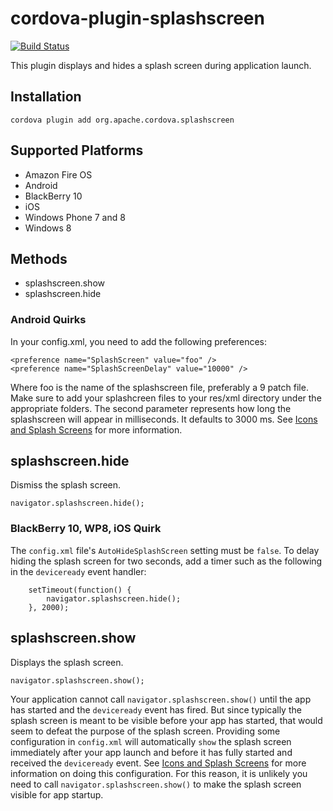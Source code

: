 <!---
 license: Licensed to the Apache Software Foundation (ASF) under one
         or more contributor license agreements.  See the NOTICE file
         distributed with this work for additional information
         regarding copyright ownership.  The ASF licenses this file
         to you under the Apache License, Version 2.0 (the
         "License"); you may not use this file except in compliance
         with the License.  You may obtain a copy of the License at

           http://www.apache.org/licenses/LICENSE-2.0

         Unless required by applicable law or agreed to in writing,
         software distributed under the License is distributed on an
         "AS IS" BASIS, WITHOUT WARRANTIES OR CONDITIONS OF ANY
         KIND, either express or implied.  See the License for the
         specific language governing permissions and limitations
         under the License.
-->

# cordova-plugin-splashscreen

[![Build Status](https://travis-ci.org/apache/cordova-plugin-splashscreen.svg)](https://travis-ci.org/apache/cordova-plugin-splashscreen)

This plugin displays and hides a splash screen during application launch.

## Installation

    cordova plugin add org.apache.cordova.splashscreen


## Supported Platforms

- Amazon Fire OS
- Android
- BlackBerry 10
- iOS
- Windows Phone 7 and 8
- Windows 8


## Methods

- splashscreen.show
- splashscreen.hide

### Android Quirks

In your config.xml, you need to add the following preferences:

    <preference name="SplashScreen" value="foo" />
    <preference name="SplashScreenDelay" value="10000" />

Where foo is the name of the splashscreen file, preferably a 9 patch file. Make sure to add your splashcreen files to your res/xml directory under the appropriate folders. The second parameter represents how long the splashscreen will appear in milliseconds. It defaults to 3000 ms. See [Icons and Splash Screens](http://cordova.apache.org/docs/en/edge/config_ref_images.md.html)
for more information.

## splashscreen.hide

Dismiss the splash screen.

    navigator.splashscreen.hide();


### BlackBerry 10, WP8, iOS Quirk

The `config.xml` file's `AutoHideSplashScreen` setting must be
`false`. To delay hiding the splash screen for two seconds, add a
timer such as the following in the `deviceready` event handler:

        setTimeout(function() {
            navigator.splashscreen.hide();
        }, 2000);

## splashscreen.show

Displays the splash screen.

    navigator.splashscreen.show();


Your application cannot call `navigator.splashscreen.show()` until the app has
started and the `deviceready` event has fired. But since typically the splash
screen is meant to be visible before your app has started, that would seem to
defeat the purpose of the splash screen.  Providing some configuration in
`config.xml` will automatically `show` the splash screen immediately after your
app launch and before it has fully started and received the `deviceready`
event. See [Icons and Splash Screens](http://cordova.apache.org/docs/en/edge/config_ref_images.md.html)
for more information on doing this configuration. For this reason, it is
unlikely you need to call `navigator.splashscreen.show()` to make the splash
screen visible for app startup.

